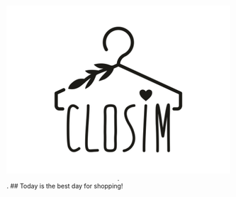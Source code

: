 
<div style="text-align:center"><div style="text-align:center"><img src="logo.jpg" /></div>.</div>.
## Today is the best day for shopping!
